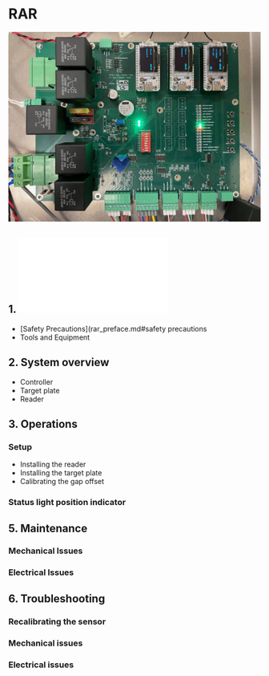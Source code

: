 # RAR

![RAR](docs/assets/Board1.jpg)

## 1. ![Preface](rar_preface.md)
* [Safety Precautions](rar_preface.md#safety precautions
* Tools and Equipment

## 2. System overview
* Controller
* Target plate
* Reader

## 3. Operations
### Setup
* Installing the reader
* Installing the target plate
* Calibrating the gap offset

### Status light position indicator


## 5. Maintenance
### Mechanical Issues
### Electrical Issues

## 6. Troubleshooting
### Recalibrating the sensor
### Mechanical issues
### Electrical issues

